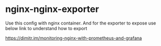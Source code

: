 # nginx-nginx-exporter

Use this config with nginx container.
And for the exporter to expose use below link to understand how to export

https://dimitr.im/monitoring-nginx-with-prometheus-and-grafana
